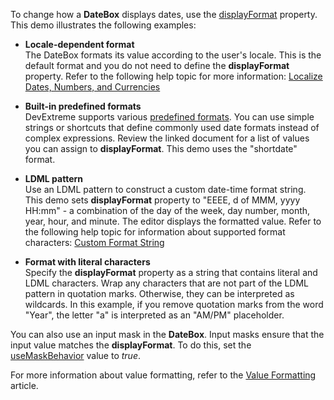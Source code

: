 To change how a **DateBox** displays dates, use the [displayFormat](/Documentation/ApiReference/UI_Components/dxDateBox/Configuration/#displayFormat) property. This demo illustrates the following examples:

- **Locale-dependent format**     
The DateBox formats its value according to the user's locale. This is the default format and you do not need to define the **displayFormat** property. Refer to the following help topic for more information: [Localize Dates, Numbers, and Currencies](/Documentation/Guide/Common/Localization/#Localize_Dates_Numbers_and_Currencies)

- **Built-in predefined formats**    
DevExtreme supports various [predefined formats](/Documentation/ApiReference/Common/Object_Structures/format/#type). You can use simple strings or shortcuts that define commonly used date formats instead of complex expressions. Review the linked document for a list of values you can assign to **displayFormat**.  This demo uses the "shortdate" format. 

- **LDML pattern**    
Use an LDML pattern to construct a custom date-time format string. This demo sets **displayFormat** property to "EEEE, d of MMM, yyyy HH:mm" - a combination of the day of the week, day number, month, year, hour, and minute. The editor displays the formatted value. Refer to the following help topic for information about supported format characters: [Custom Format String](/Documentation/Guide/Common/Value_Formatting/#Format_Widget_Values/Custom_Format_String)    

- **Format with literal characters**    
Specify the **displayFormat** property as a string that contains literal and LDML characters. Wrap any characters that are not part of the LDML pattern in quotation marks. Otherwise, they can be interpreted as wildcards. In this example, if you remove quotation marks from the word "Year", the letter "a" is interpreted as an "AM/PM" placeholder.

You can also use an input mask in the **DateBox**. Input masks ensure that the input value matches the **displayFormat**. To do this, set the [useMaskBehavior](/Documentation/ApiReference/UI_Components/dxDateBox/Configuration/#useMaskBehavior) value to *true*.

For more information about value formatting, refer to the [Value Formatting](/Documentation/Guide/Common/Value_Formatting/) article.
